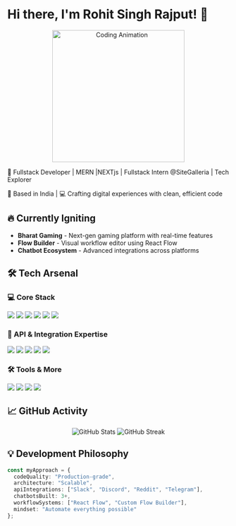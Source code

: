 #                            Hi there, I'm Rohit Singh Rajput! 👋

<div align="center">
  <img src="https://media.giphy.com/media/qgQUggAC3Pfv687qPC/giphy.gif" width="300" alt="Coding Animation">
</div>

🚀 Fullstack Developer | MERN |NEXTjs | Fullstack Intern @SiteGalleria | Tech Explorer

📍 Based in India | 💻 Crafting digital experiences with clean, efficient code

## 🔥 Currently Igniting
- **Bharat Gaming** - Next-gen gaming platform with real-time features
- **Flow Builder** - Visual workflow editor using React Flow
- **Chatbot Ecosystem** - Advanced integrations across platforms

## 🛠️ Tech Arsenal

### 💻 Core Stack
<div>
  <img src="https://img.shields.io/badge/-JavaScript-F7DF1E?style=for-the-badge&logo=javascript&logoColor=black">
  <img src="https://img.shields.io/badge/-TypeScript-3178C6?style=for-the-badge&logo=typescript&logoColor=white">
  <img src="https://img.shields.io/badge/-React-61DAFB?style=for-the-badge&logo=react&logoColor=black">
  <img src="https://img.shields.io/badge/-Next.js-000000?style=for-the-badge&logo=next.js&logoColor=white">
  <img src="https://img.shields.io/badge/-Node.js-339933?style=for-the-badge&logo=node.js&logoColor=white">
  <img src="https://img.shields.io/badge/-MongoDB-47A248?style=for-the-badge&logo=mongodb&logoColor=white">
</div>

### 🔌 API & Integration Expertise
<div>
  <img src="https://img.shields.io/badge/-Slack_API-4A154B?style=for-the-badge&logo=slack&logoColor=white">
  <img src="https://img.shields.io/badge/-Discord_API-5865F2?style=for-the-badge&logo=discord&logoColor=white">
  <img src="https://img.shields.io/badge/-Reddit_API-FF4500?style=for-the-badge&logo=reddit&logoColor=white">
  <img src="https://img.shields.io/badge/-Telegram_API-26A5E4?style=for-the-badge&logo=telegram&logoColor=white">
  <img src="https://img.shields.io/badge/-Chatbots-FF6699?style=for-the-badge&logo=chatbot&logoColor=white">
</div>

### 🛠️ Tools & More
<div>
  <img src="https://img.shields.io/badge/-React_Flow-61DAFB?style=for-the-badge&logo=react&logoColor=black">
  <img src="https://img.shields.io/badge/-Tailwind_CSS-38B2AC?style=for-the-badge&logo=tailwind-css&logoColor=white">
  <img src="https://img.shields.io/badge/-Git-F05032?style=for-the-badge&logo=git&logoColor=white">
  <img src="https://img.shields.io/badge/-Docker-2496ED?style=for-the-badge&logo=docker&logoColor=white">
</div>

## 📈 GitHub Activity
<div align="center">
  <img src="https://github-readme-stats.vercel.app/api?username=codewithrohitrajput&show_icons=true&theme=radical&hide=contribs&include_all_commits=true" alt="GitHub Stats">
  <img src="https://github-readme-streak-stats.herokuapp.com/?user=codewithrohitrajput&theme=radical" alt="GitHub Streak">
</div>

## 💡 Development Philosophy
```typescript
const myApproach = {
  codeQuality: "Production-grade",
  architecture: "Scalable",
  apiIntegrations: ["Slack", "Discord", "Reddit", "Telegram"],
  chatbotsBuilt: 3+,
  workflowSystems: ["React Flow", "Custom Flow Builder"],
  mindset: "Automate everything possible"
};
